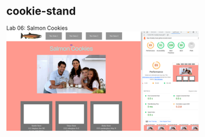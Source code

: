 # cookie-stand
Lab 06: Salmon Cookies
![Lighthouse Score](images/Screenshot_2023-08-21_19-30-29.png)
